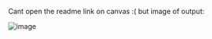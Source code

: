 Cant open the readme link on canvas :(
but image of output:


![image](https://user-images.githubusercontent.com/117493702/224525573-f84361c6-934c-46f8-bba9-26fc4ff728da.png)
